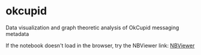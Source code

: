 # okcupid
Data visualization and graph theoretic analysis of OkCupid messaging metadata

If the notebook doesn't load in the browser, try the NBViewer link:
[NBViewer](https://nbviewer.jupyter.org/github/wcwright124/okcupid/blob/master/graph_analysis_of_okcupid_messaging_metadata.ipynb)
